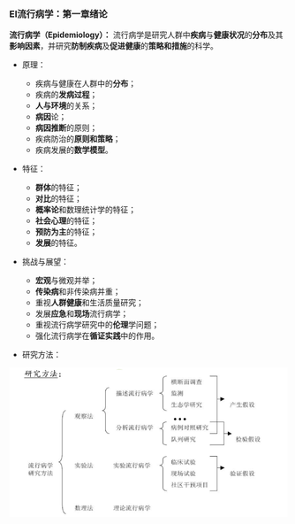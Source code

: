 ### El流行病学：第一章绪论
<!-- <details><summary>📘 El流行病学：第一章绪论(点击展开)</summary> -->

**流行病学（Epidemiology）：**
流行病学是研究人群中**疾病**与**健康状况**的**分布**及其**影响因素**，并研究**防制疾病**及**促进健康**的**策略和措施**的科学。

- 原理：
  - 疾病与健康在人群中的**分布**；
  - 疾病的**发病过程**；
  - **人与环境**的关系；
  - **病因**论；
  - **病因推断**的原则；
  - 疾病防治的**原则和策略**；
  - 疾病发展的**数学模型**。

- 特征：
  - **群体**的特征；
  - **对比**的特征；
  - **概率论**和数理统计学的特征；
  - **社会心理**的特征；
  - **预防为主**的特征；
  - **发展**的特征。


- 挑战与展望：
  - **宏观**与微观并举；
  - **传染病**和非传染病并重；
  - 重视**人群健康**和生活质量研究；
  - 发展**应急**和**现场**流行病学；
  - 重视流行病学研究中的**伦理**学问题；
  - 强化流行病学在**循证实践**中的作用。


- 研究方法：

![01第一章绪论_研究方法](99\01日志\00图片\20240701\01研究方法.png)



